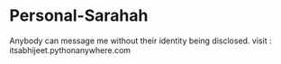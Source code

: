 # Personal-Sarahah

Anybody can message me without their identity being disclosed.
visit :  itsabhijeet.pythonanywhere.com 
